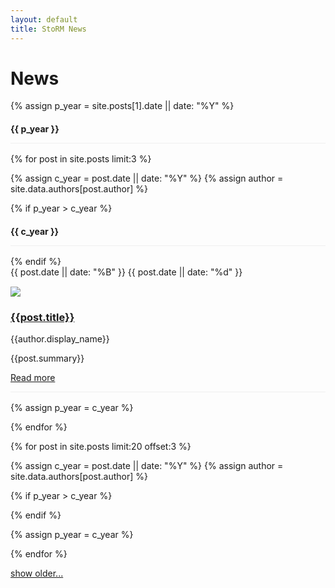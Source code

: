 ```yaml
---
layout: default
title: StoRM News
---
```


# News

{% assign p_year = site.posts[1].date || date: "%Y" %}
<h4 class="marketing" style="border-bottom: 1px solid #efefef; padding-bottom: 14px; margin-bottom: 16px;">{{ p_year }}</h4>

{% for post in site.posts limit:3 %}

{% assign c_year = post.date || date: "%Y" %}
{% assign author = site.data.authors[post.author] %}

{% if p_year > c_year %}
<h4 class="marketing" style="border-bottom: 1px solid #efefef; padding-bottom: 14px; margin-bottom: 16px;">{{ c_year }}</h4>
{% endif %}

<div class="row-fluid marketing news-row" style="border-bottom: 1px solid #efefef; padding-bottom: 14px; margin-bottom: 16px;">
  <div class="span2" style="padding-bottom: 15px;">
    <div class="calendar">
      <span class="month">{{ post.date || date: "%B" }} </span>
      <span class="day">{{ post.date || date: "%d" }}</span>
    </div>
  </div>
  <div class="span10">
    <img class="media-object pull-left img-rounded" src="http://www.gravatar.com/avatar/{{ author.gravatar }}?s=52" style="margin-right: 20px;">
    <h3><a href="{{site.baseurl}}{{post.url}}">{{post.title}}</a></h3>
    <p><i class="icon-user"></i> {{author.display_name}}</p>
    <p>{{post.summary}}</p>
    <a href="{{site.baseurl}}{{post.url}}">Read more</a>
  </div>
</div>

{% assign p_year = c_year %}

{% endfor %}


{% for post in site.posts limit:20 offset:3 %}

{% assign c_year = post.date || date: "%Y" %}
{% assign author = site.data.authors[post.author] %}

{% if p_year > c_year %}
<h4 class="marketing" style="display: none; border-bottom: 1px solid #efefef; padding-bottom: 14px; margin-bottom: 16px;">{{ c_year }}</h4>
{% endif %}

<div class="row-fluid marketing news-row" style="display: none; border-bottom: 1px solid #efefef; padding-bottom: 14px; margin-bottom: 16px;">
  <div class="span2" style="padding-bottom: 15px;">
    <div class="calendar">
      <span class="month">{{ post.date || date: "%B" }} </span>
      <span class="day">{{ post.date || date: "%d" }}</span>
    </div>
  </div>
  <div class="span10">
    <img class="media-object pull-left img-rounded" src="http://www.gravatar.com/avatar/{{ author.gravatar }}?s=52" style="margin-right: 20px;">
    <h3><a href="{{site.baseurl}}{{post.url}}">{{post.title}}</a></h3>
    <p><i class="icon-user"></i> {{author.display_name}}</p>
    <p>{{post.summary}}</p>
    <a href="{{site.baseurl}}{{post.url}}">Read more</a>
  </div>
</div>

{% assign p_year = c_year %}

{% endfor %}

<a href="#" onclick="showallnews(this);">show older...</a>
